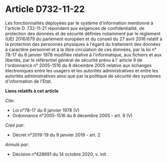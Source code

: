 # Article D732-11-22

Les fonctionnalités déployées par le système d'information mentionné à l'article D. 732-11-21 répondent aux exigences de
confidentialité, de protection des données et de sécurité définies notamment par le règlement (UE) 2016/679 du parlement
européen et du conseil du 27 avril 2016 relatif à la protection des personnes physiques à l'égard du traitement des données à
caractère personnel et à la libre circulation de ces données, par la  loi n° 78-17 du 6 janvier 1978  modifiée relative à
l'informatique, aux fichiers et aux libertés, par le référentiel général de sécurité prévu à l' article 9 de l'ordonnance n°
2005-1516 du 8 décembre 2005 relative aux échanges électroniques entre les usagers et les autorités administratives et entre
les autorités administratives ainsi que par la politique de sécurité des systèmes d'information de l'Etat.

**Liens relatifs à cet article**

_Cite_:

  - Loi n°78-17 du 6 janvier 1978 (V)
  - Ordonnance n°2005-1516 du 8 décembre 2005 - art. 9 (V)

_Créé par_:

  - Décret n°2019-19 du 9 janvier 2019 - art. 2

_Annulé par_:

  - Décision n°428691 du 14 octobre 2020, v. init.
